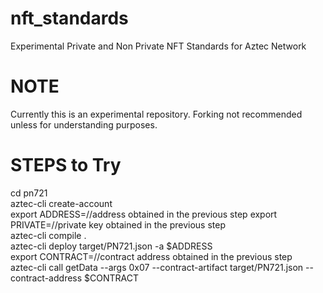 # nft_standards
Experimental Private and Non Private NFT Standards for Aztec Network

# NOTE  
Currently this is an experimental repository. Forking not recommended unless for understanding purposes.


# STEPS to Try  
cd pn721  
aztec-cli create-account  
export ADDRESS=//address obtained in the previous step
export PRIVATE=//private key obtained in the previous step  
aztec-cli compile .   
aztec-cli deploy target/PN721.json -a $ADDRESS  
export CONTRACT=//contract address obtained in the previous step  
aztec-cli call getData --args 0x07 --contract-artifact target/PN721.json --contract-address $CONTRACT 



